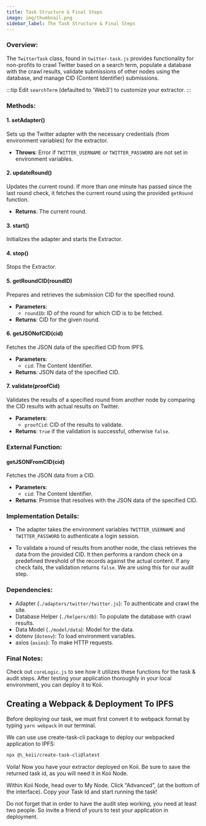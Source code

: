 ```yaml
---
title: Task Structure & Final Steps
image: img/thumbnail.png
sidebar_label: The Task Structure & Final Steps
---
```


### **Overview:**

The `TwitterTask` class, found in `twitter-task.js` provides functionality for non-profits to crawl Twitter based on a search term, populate a database with the crawl results, validate submissions of other nodes using the database, and manage CID (Content Identifier) submissions.

:::tip
Edit `searchTerm` (defaulted to 'Web3') to customize your extractor.
:::

### **Methods:**

#### 1. **setAdapter()**

Sets up the Twitter adapter with the necessary credentials (from environment variables) for the extractor.

- **Throws**: Error if `TWITTER_USERNAME` or `TWITTER_PASSWORD` are not set in environment variables.

#### 2. **updateRound()**

Updates the current round. If more than one minute has passed since the last round check, it fetches the current round using the provided `getRound` function.

- **Returns**: The current round.

#### 3. **start()**

Initializes the adapter and starts the Extractor.

#### 4. **stop()**

Stops the Extractor.

#### 5. **getRoundCID(roundID)**

Prepares and retrieves the submission CID for the specified round.

- **Parameters**:
  - `roundID`: ID of the round for which CID is to be fetched.
- **Returns**: CID for the given round.

#### 6. **getJSONofCID(cid)**

Fetches the JSON data of the specified CID from IPFS.

- **Parameters**:
  - `cid`: The Content Identifier.
- **Returns**: JSON data of the specified CID.

#### 7. **validate(proofCid)**

Validates the results of a specified round from another node by comparing the CID results with actual results on Twitter.

- **Parameters**:
  - `proofCid`: CID of the results to validate.
- **Returns**: `true` if the validation is successful, otherwise `false`.

### **External Function:**

#### **getJSONFromCID(cid)**

Fetches the JSON data from a CID.

- **Parameters**:
  - `cid`: The Content Identifier.
- **Returns**: Promise that resolves with the JSON data of the specified CID.

### **Implementation Details:**

- The adapter takes the environment variables `TWITTER_USERNAME` and `TWITTER_PASSWORD` to authenticate a login session.

- To validate a round of results from another node, the class retrieves the data from the provided CID. It then performs a random check on a predefined threshold of the records against the actual content. If any check fails, the validation returns `false`. We are using this for our audit step.

### **Dependencies:**

- Adapter (`./adapters/twitter/twitter.js`): To authenticate and crawl the site.
- Database Helper (`./helpers/db`): To populate the database with crawl results.
- Data Model (`./model/data`): Model for the data.
- dotenv (`dotenv`): To load environment variables.
- axios (`axios`): To make HTTP requests.

### **Final Notes:**

Check out `coreLogic.js` to see how it utilizes these functions for the task & audit steps. After testing your application thoroughly in your local environment, you can deploy it to Koii.

## Creating a Webpack & Deployment To IPFS

Before deploying our task, we must first convert it to
webpack format by typing `yarn webpack` in our terminal.

We can use use create-task-cli package to deploy our webpacked application to IPFS:

```sh
npx @\_koii/create-task-cli@latest
```

Voila! Now you have your extractor deployed on Koii. Be sure to save the returned task id, as you will need it in Koii Node.

Within Koii Node, head over to My Node. Click “Advanced”, (at the bottom of the interface). Copy your Task Id and start running the task!

Do not forget that in order to have the audit step working, you need at least two people. So invite a friend of yours to test your application in deployment.
